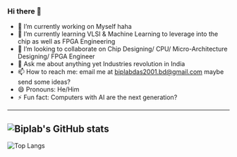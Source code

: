 ### Hi there 👋

- 🔭 I’m currently working on Myself haha
- 🌱 I’m currently learning VLSI & Machine Learning to leverage into the chip as well as FPGA Engineering
- 👯 I’m looking to collaborate on Chip Designing/ CPU/ Micro-Architecture Designing/ FPGA Engineer
- 💬 Ask me about anything yet Industries revolution in India
- 📫 How to reach me: email me at biplabdas2001.bd@gmail.com maybe send some ideas?
- 😄 Pronouns: He/Him
- ⚡ Fun fact: Computers with AI are the next generation?

---
![Biplab's GitHub stats](https://github-readme-stats.vercel.app/api?username=crazyhrzero8&show_icons=true&theme=transparent&hide=contribs,prs)
---
![Top Langs](https://github-readme-stats.vercel.app/api/top-langs/?username=crazyhrzero8&layout=compact)


<!--
**crazyhrzero8/crazyhrzero8** is a ✨ _special_ ✨ repository because its `README.md` (this file) appears on your GitHub profile.

Here are some ideas to get you started:

- 🔭 I’m currently working on ...
- 🌱 I’m currently learning ...
- 👯 I’m looking to collaborate on ...
- 🤔 I’m looking for help with ...
- 💬 Ask me about ...
- 📫 How to reach me: ...
- 😄 Pronouns: ...
- ⚡ Fun fact: ...
-->
